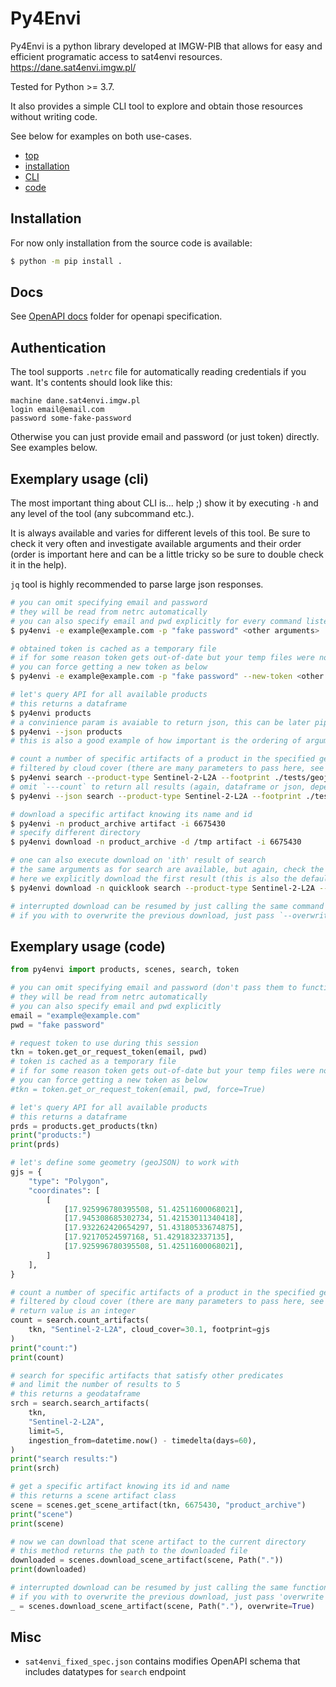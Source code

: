 # Py4Envi

Py4Envi is a python library developed at IMGW-PIB that allows for easy and efficient programatic access to sat4envi resources.
https://dane.sat4envi.imgw.pl/

Tested for Python >= 3.7.

It also provides a simple CLI tool to explore and obtain those resources without writing code.

See below for examples on both use-cases.

- [top](#py4envi)
- [installation](#installation)
- [CLI](#exemplary-usage-cli)
- [code](#exemplary-usage-code)

## Installation

For now only installation from the source code is available:

```bash
$ python -m pip install .
```

## Docs

See [OpenAPI docs](openapi_docs/README.md) folder for openapi specification.

## Authentication

The tool supports `.netrc` file for automatically reading credentials if you want.
It's contents should look like this:

```
machine dane.sat4envi.imgw.pl
login email@email.com
password some-fake-password
```

Otherwise you can just provide email and password (or just token) directly. See examples below.

## Exemplary usage (cli)

The most important thing about CLI is... help ;) show it by executing `-h` and any level of the tool (any subcommand etc.).

It is always available and varies for different levels of this tool.
Be sure to check it very often and investigate available arguments and their order (order is important here and can be a little tricky so be sure to double check it in the help).

`jq` tool is highly recommended to parse large json responses.

```bash
# you can omit specifying email and password
# they will be read from netrc automatically
# you can also specify email and pwd explicitly for every command listed below like so:
$ py4envi -e example@example.com -p "fake password" <other arguments>

# obtained token is cached as a temporary file
# if for some reason token gets out-of-date but your temp files were not cleaned
# you can force getting a new token as below
$ py4envi -e example@example.com -p "fake password" --new-token <other arguments>

# let's query API for all available products
# this returns a dataframe
$ py4envi products
# a convinience param is avaiable to return json, this can be later piped to for example `jq` and used in scripts:
$ py4envi --json products
# this is also a good example of how important is the ordering of arguments. `--json` provided at the very end won't work!

# count a number of specific artifacts of a product in the specified geometry (geojson file)
# filtered by cloud cover (there are many parameters to pass here, see help or OpenAPI docs)
$ py4envi search --product-type Sentinel-2-L2A --footprint ./tests/geojson.json --cloud-cover 30.1 --count
# omit `---count` to return all results (again, dataframe or json, depending on the flag)
$ py4envi --json search --product-type Sentinel-2-L2A --footprint ./tests/geojson.json --cloud-cover 30.1

# download a specific artifact knowing its name and id
$ py4envi -n product_archive artifact -i 6675430
# specify different directory
$ py4envi download -n product_archive -d /tmp artifact -i 6675430

# one can also execute download on 'ith' result of search
# the same arguments as for search are available, but again, check the help
# here we explicitly download the first result (this is also the default)
$ py4envi download -n quicklook search --product-type Sentinel-2-L2A --cloud-cover 30.1

# interrupted download can be resumed by just calling the same command once more
# if you with to overwrite the previous download, just pass `--overwrite` flag (see help)
```

## Exemplary usage (code)

```python
from py4envi import products, scenes, search, token

# you can omit specifying email and password (don't pass them to functions or set them as None)
# they will be read from netrc automatically
# you can also specify email and pwd explicitly
email = "example@example.com"
pwd = "fake password"

# request token to use during this session
tkn = token.get_or_request_token(email, pwd)
# token is cached as a temporary file
# if for some reason token gets out-of-date but your temp files were not cleaned
# you can force getting a new token as below
#tkn = token.get_or_request_token(email, pwd, force=True)

# let's query API for all available products
# this returns a dataframe
prds = products.get_products(tkn)
print("products:")
print(prds)

# let's define some geometry (geoJSON) to work with
gjs = {
    "type": "Polygon",
    "coordinates": [
        [
            [17.925996780395508, 51.42511600068021],
            [17.945308685302734, 51.42153011340418],
            [17.932262420654297, 51.43180533674875],
            [17.92170524597168, 51.4291832337135],
            [17.925996780395508, 51.42511600068021],
        ]
    ],
}

# count a number of specific artifacts of a product in the specified geometry
# filtered by cloud cover (there are many parameters to pass here, see function definition or OpenAPI docs)
# return value is an integer
count = search.count_artifacts(
    tkn, "Sentinel-2-L2A", cloud_cover=30.1, footprint=gjs
)
print("count:")
print(count)

# search for specific artifacts that satisfy other predicates
# and limit the number of results to 5
# this returns a geodataframe
srch = search.search_artifacts(
    tkn,
    "Sentinel-2-L2A",
    limit=5,
    ingestion_from=datetime.now() - timedelta(days=60),
)
print("search results:")
print(srch)

# get a specific artifact knowing its id and name
# this returns a scene artifact class
scene = scenes.get_scene_artifact(tkn, 6675430, "product_archive")
print("scene")
print(scene)

# now we can download that scene artifact to the current directory
# this method returns the path to the downloaded file
downloaded = scenes.download_scene_artifact(scene, Path("."))
print(downloaded)

# interrupted download can be resumed by just calling the same function once more
# if you with to overwrite the previous download, just pass 'overwrite' flag
_ = scenes.download_scene_artifact(scene, Path("."), overwrite=True)

```

## Misc

- `sat4envi_fixed_spec.json` contains modifies OpenAPI schema that includes datatypes for `search` endpoint

